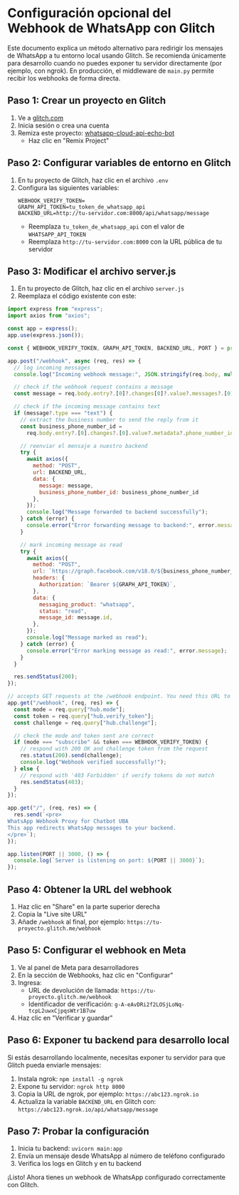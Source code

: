 # Configuración opcional del Webhook de WhatsApp con Glitch

Este documento explica un método alternativo para redirigir los mensajes de WhatsApp a tu entorno local usando Glitch. Se recomienda únicamente para desarrollo cuando no puedes exponer tu servidor directamente (por ejemplo, con ngrok). En producción, el middleware de `main.py` permite recibir los webhooks de forma directa.

## Paso 1: Crear un proyecto en Glitch

1. Ve a [glitch.com](https://glitch.com)
2. Inicia sesión o crea una cuenta
3. Remiza este proyecto: [whatsapp-cloud-api-echo-bot](https://glitch.com/~whatsapp-cloud-api-echo-bot)
   - Haz clic en "Remix Project"

## Paso 2: Configurar variables de entorno en Glitch

1. En tu proyecto de Glitch, haz clic en el archivo `.env`
2. Configura las siguientes variables:
   ```
   WEBHOOK_VERIFY_TOKEN=
   GRAPH_API_TOKEN=tu_token_de_whatsapp_api
   BACKEND_URL=http://tu-servidor.com:8000/api/whatsapp/message
   ```
   - Reemplaza `tu_token_de_whatsapp_api` con el valor de `WHATSAPP_API_TOKEN`
   - Reemplaza `http://tu-servidor.com:8000` con la URL pública de tu servidor

## Paso 3: Modificar el archivo server.js

1. En tu proyecto de Glitch, haz clic en el archivo `server.js`
2. Reemplaza el código existente con este:

```javascript
import express from "express";
import axios from "axios";

const app = express();
app.use(express.json());

const { WEBHOOK_VERIFY_TOKEN, GRAPH_API_TOKEN, BACKEND_URL, PORT } = process.env;

app.post("/webhook", async (req, res) => {
  // log incoming messages
  console.log("Incoming webhook message:", JSON.stringify(req.body, null, 2));

  // check if the webhook request contains a message
  const message = req.body.entry?.[0]?.changes[0]?.value?.messages?.[0];

  // check if the incoming message contains text
  if (message?.type === "text") {
    // extract the business number to send the reply from it
    const business_phone_number_id =
      req.body.entry?.[0].changes?.[0].value?.metadata?.phone_number_id;

    // reenviar el mensaje a nuestro backend
    try {
      await axios({
        method: "POST",
        url: BACKEND_URL,
        data: {
          message: message,
          business_phone_number_id: business_phone_number_id
        },
      });
      console.log("Message forwarded to backend successfully");
    } catch (error) {
      console.error("Error forwarding message to backend:", error.message);
    }

    // mark incoming message as read
    try {
      await axios({
        method: "POST",
        url: `https://graph.facebook.com/v18.0/${business_phone_number_id}/messages`,
        headers: {
          Authorization: `Bearer ${GRAPH_API_TOKEN}`,
        },
        data: {
          messaging_product: "whatsapp",
          status: "read",
          message_id: message.id,
        },
      });
      console.log("Message marked as read");
    } catch (error) {
      console.error("Error marking message as read:", error.message);
    }
  }

  res.sendStatus(200);
});

// accepts GET requests at the /webhook endpoint. You need this URL to setup webhook initially.
app.get("/webhook", (req, res) => {
  const mode = req.query["hub.mode"];
  const token = req.query["hub.verify_token"];
  const challenge = req.query["hub.challenge"];

  // check the mode and token sent are correct
  if (mode === "subscribe" && token === WEBHOOK_VERIFY_TOKEN) {
    // respond with 200 OK and challenge token from the request
    res.status(200).send(challenge);
    console.log("Webhook verified successfully!");
  } else {
    // respond with '403 Forbidden' if verify tokens do not match
    res.sendStatus(403);
  }
});

app.get("/", (req, res) => {
  res.send(`<pre>
WhatsApp Webhook Proxy for Chatbot UBA
This app redirects WhatsApp messages to your backend.
</pre>`);
});

app.listen(PORT || 3000, () => {
  console.log(`Server is listening on port: ${PORT || 3000}`);
});
```

## Paso 4: Obtener la URL del webhook

1. Haz clic en "Share" en la parte superior derecha
2. Copia la "Live site URL" 
3. Añade `/webhook` al final, por ejemplo: `https://tu-proyecto.glitch.me/webhook`

## Paso 5: Configurar el webhook en Meta

1. Ve al panel de Meta para desarrolladores
2. En la sección de Webhooks, haz clic en "Configurar"
3. Ingresa:
   - URL de devolución de llamada: `https://tu-proyecto.glitch.me/webhook`
   - Identificador de verificación: `g-A-eAvDRi2f2LOSjLoNq-tcpL2uwxCjpqsWtr1B7uw`
4. Haz clic en "Verificar y guardar"

## Paso 6: Exponer tu backend para desarrollo local

Si estás desarrollando localmente, necesitas exponer tu servidor para que Glitch pueda enviarle mensajes:

1. Instala ngrok: `npm install -g ngrok`
2. Expone tu servidor: `ngrok http 8000`
3. Copia la URL de ngrok, por ejemplo: `https://abc123.ngrok.io`
4. Actualiza la variable `BACKEND_URL` en Glitch con: `https://abc123.ngrok.io/api/whatsapp/message`

## Paso 7: Probar la configuración

1. Inicia tu backend: `uvicorn main:app`
2. Envía un mensaje desde WhatsApp al número de teléfono configurado
3. Verifica los logs en Glitch y en tu backend

¡Listo! Ahora tienes un webhook de WhatsApp configurado correctamente con Glitch. 